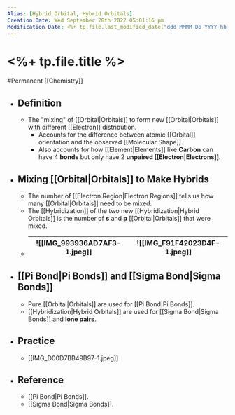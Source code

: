 ```yaml
---
Alias: [Hybrid Orbital, Hybrid Orbitals]
Creation Date: Wed September 28th 2022 05:01:16 pm 
Modification Date: <%+ tp.file.last_modified_date("ddd MMMM Do YYYY hh:mm:ss a") %>
---
```

# <%+ tp.file.title %>
#Permanent [[Chemistry]]

- ## Definition
	- The "mixing" of [[Orbital|Orbitals]] to form new [[Orbital|Orbitals]] with different [[Electron]] distribution.
		- Accounts for the difference between atomic [[Orbital]] orientation and the observed [[Molecular Shape]].
		- Also accounts for how [[Element|Elements]] like **Carbon** can have 4 **bonds** but only have 2 **unpaired [[Electron|Electrons]]**.
- ## Mixing [[Orbital|Orbitals]] to Make Hybrids
	- The number of [[Electron Region|Electron Regions]] tells us how many [[Orbital|Orbitals]] need to be mixed.
	- The [[Hybridization]] of the two new [[Hybridization|Hybrid Orbitals]] is the number of **s** and **p** [[Orbital|Orbitals]] that were mixed.
	- ![[IMG_993936AD7AF3-1.jpeg]]|![[IMG_F91F42023D4F-1.jpeg]]
	  ---|---
- ## [[Pi Bond|Pi Bonds]] and [[Sigma Bond|Sigma Bonds]]
	- Pure [[Orbital|Orbitals]] are used for [[Pi Bond|Pi Bonds]].
	- [[Hybridization|Hybrid Orbitals]] are used for [[Sigma Bond|Sigma Bonds]] and **lone pairs**.
- ## Practice
	- [[IMG_D00D7BB49B97-1.jpeg]]
- ## Reference
	- [[Pi Bond|Pi Bonds]].
	- [[Sigma Bond|Sigma Bonds]].